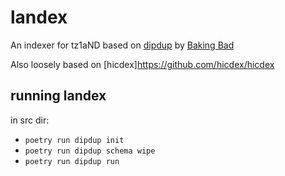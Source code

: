 # landex

An indexer for tz1aND based on [dipdup](https://dipdup.net/) by [Baking Bad](https://baking-bad.org/)

Also loosely based on [hicdex]https://github.com/hicdex/hicdex

## running landex

in src dir:

- `poetry run dipdup init`
- `poetry run dipdup schema wipe`
- `poetry run dipdup run`